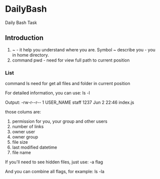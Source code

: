# DailyBash
Daily Bash Task

## Introduction 
  1. ~ - it help you understand where you are. Symbol ~ describe you - you in home directory.
  2. command pwd - need for view full path to current position 
  
  ### List 
  
  command ls need for get all files and folder in current position
  
  For detailed information, you can use: ls -l
  
  Output: -rw-r--r--  1 USER_NAME  staff  1237 Jun  2 22:46 index.js
  
  those colums are:
  
  1) permission for you, your group and other users
  2) number of links 
  3) owner user
  4) owner group
  5) file size 
  6) last modified datetime
  7) file name
  
  If you'll need to see hidden files, just use: -a flag
  
  And you can combine all flags, for example: ls -la
  
  
